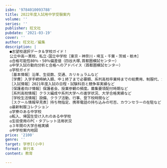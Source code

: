 ```yaml
---
isbn: '9784010093788'
title: 2022年度入試用中学受験案内
volume: ''
series: ''
publisher: 旺文社
pubdate: '2021-03-19'
cover: ''
author: 旺文社／編集
description: |
  ●志望校選択データ＆学校ガイド！
  公立中高一貫校、私立･国立中学校［東京・神奈川・埼玉・千葉・茨城・栃木］
  ◎合格可能性80％・50％偏差値（四谷大塚､首都圏模試センター）
  ◎中学入試の動向分析と合格へのアドバイス（首都圏模試センター）
  ◎学校ガイド
  ［基本情報］沿革、生徒数、交通、カリキュラムなど
  ［学費］入学手続時納入額、中１終了まで必要額、系列高校卒業時までの総費用、制服代、カバンなどの費用
  ［入試情報］2021年度入試の日程・試験科目と競争率実績など
  ［保護者向け情報］保護者会、授業参観の頻度。募集要項配付時期など
  ［系列高校情報］クラス編成や系列大学への進学状況、大学合格実績など
  ［学校生活情報］設備、クラブ活動、行事、登下校時間など
  ［スクール情報早見表］持ち物指定、携帯電話の持ち込みの可否、カウンセラーの在駐など
  ◎最新制服コレクション
  ◎学寮のある中学校
  ◎転入、帰国生受け入れのある中学校
  ◎生徒使用のPC・タブレット活用状況
  ◎３年間の大学合格実績
  ◎中学校案内地図
price: '2100'
genre: ''
target: 学参I(小中)
format: 単行本
content: 教育

---
```

